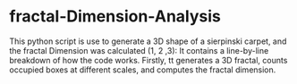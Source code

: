 # fractal-Dimension-Analysis
This python script is use to generate a 3D shape of a sierpinski carpet, and the fractal Dimension was calculated (1, 2 ,3):
It contains a line-by-line breakdown of how the code works.
Firstly, tt generates a 3D fractal, counts occupied boxes at different scales, and computes the fractal dimension.
